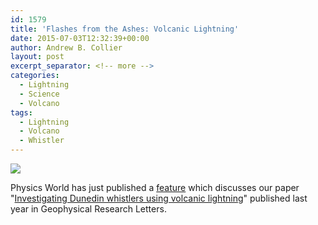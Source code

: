 ```yaml
---
id: 1579
title: 'Flashes from the Ashes: Volcanic Lightning'
date: 2015-07-03T12:32:39+00:00
author: Andrew B. Collier
layout: post
excerpt_separator: <!-- more -->
categories:
  - Lightning
  - Science
  - Volcano
tags:
  - Lightning
  - Volcano
  - Whistler
---
```


<!-- more -->

<img src="{{ site.baseurl }}/static/img/2015/07/volcanic-lightning.png">

Physics World has just published a [feature](http://www.iop.org/news/15/jul/page_65886.html) which discusses our paper "[Investigating Dunedin whistlers using volcanic lightning](http://onlinelibrary.wiley.com/doi/10.1002/2014GL060332/abstract)" published last year in Geophysical Research Letters.
